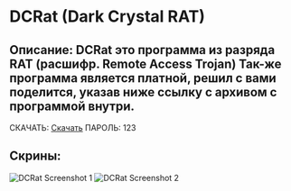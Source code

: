# DCRat (Dark Crystal RAT)

## Описание: **DCRat** это программа из разряда **RAT** (расшифр. **R**emote **A**ccess **T**rojan) Так-же программа является **платной**, решил с вами поделится, указав ниже ссылку с архивом с программой внутри.

СКАЧАТЬ:
[Скачать](https://mega.nz/file/YUAmSZAD#7IWbzORLSJZhQhKvDsqJBuZXls4u88SuniSKpKmyvwI)
ПАРОЛЬ: 123

## Скрины:
![DCRat Screenshot 1](https://i.imgur.com/mjg7q9z.png)
![DCRat Screenshot 2](https://i.imgur.com/3uejp7p.png)
